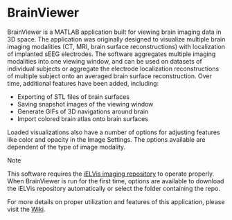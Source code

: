 # BrainViewer
BrainViewer is a MATLAB application built for viewing brain imaging data in 3D space. The application was originally designed to visualize multiple brain imaging modalities (CT, MRI, brain surface reconstructions) with localization of implanted sEEG electrodes. The software aggregates multiple imaging modalities into one viewing window, and can be used on datasets of individual subjects or aggregate the electrode localization reconstructions of multiple subject onto an averaged brain surface reconstruction. Over time, additional features have been added, including:
* Exporting of STL files of brain surfaces
* Saving snapshot images of the viewing window
* Generate GIFs of 3D navigations around brain
* Import colored brain atlas onto brain surfaces

Loaded visualizations also have a number of options for adjusting features like color and opacity in the Image Settings. The options available are dependent of the type of image modality.

>[!Note]
>This software requires the [iELVis imaging repository](https://github.com/iELVis/iELVis) to operate properly. When BrainViewer is run for the first time, options are available to download the iELVis repository automatically or select the folder containing the repo.

For more details on proper utilization and features of this application, please visit the [Wiki](https://github.com/adkinson/BrainViewer/wiki).
